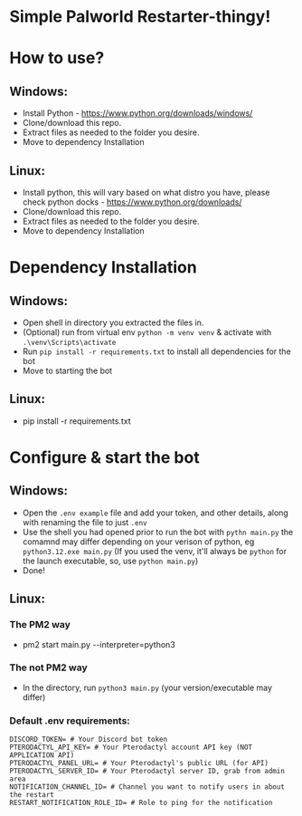 # Simple Palworld Restarter-thingy!

# How to use?

## Windows:

- Install Python - https://www.python.org/downloads/windows/
- Clone/download this repo.
- Extract files as needed to the folder you desire.
- Move to dependency Installation

## Linux:

- Install python, this will vary based on what distro you have, please check python docks - https://www.python.org/downloads/
- Clone/download this repo.
- Extract files as needed to the folder you desire.
- Move to dependency Installation

# Dependency Installation

## Windows:

- Open shell in directory you extracted the files in.
- (Optional) run from virtual env `python -m venv venv` & activate with `.\venv\Scripts\activate`
- Run `pip install -r requirements.txt` to install all dependencies for the bot
- Move to starting the bot

## Linux:

- pip install -r requirements.txt

# Configure & start the bot

## Windows:

- Open the `.env example` file and add your token, and other details, along with renaming the file to just `.env`
- Use the shell you had opened prior to run the bot with `pythn main.py` the comamnd may differ depending on your verison of python, eg `python3.12.exe main.py`
(If you used the venv, it'll always be `python` for the launch executable, so, use `python main.py`)
- Done!

## Linux:

### The PM2 way

- pm2 start main.py --interpreter=python3

### The not PM2 way

- In the directory, run `python3 main.py` (your version/executable may differ)



### Default .env requirements:


```
DISCORD_TOKEN= # Your Discord bot token
PTERODACTYL_API_KEY= # Your Pterodactyl account API key (NOT APPLICATION API)
PTERODACTYL_PANEL_URL= # Your Pterodactyl's public URL (for API)
PTERODACTYL_SERVER_ID= # Your Pterodactyl server ID, grab from admin area
NOTIFICATION_CHANNEL_ID= # Channel you want to notify users in about the restart
RESTART_NOTIFICATION_ROLE_ID= # Role to ping for the notification
```
